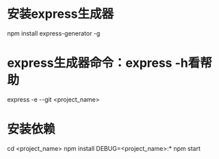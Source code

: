 
# 安装express生成器
npm install express-generator -g

# express生成器命令：express -h看帮助
express -e --git <project_name>

# 安装依赖
cd <project_name>
npm install
DEBUG=<project_name>:* npm start


